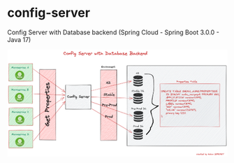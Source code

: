 # config-server

Config Server with Database backend (Spring Cloud - Spring Boot 3.0.0 - Java 17)

![](Config_server_design.png)